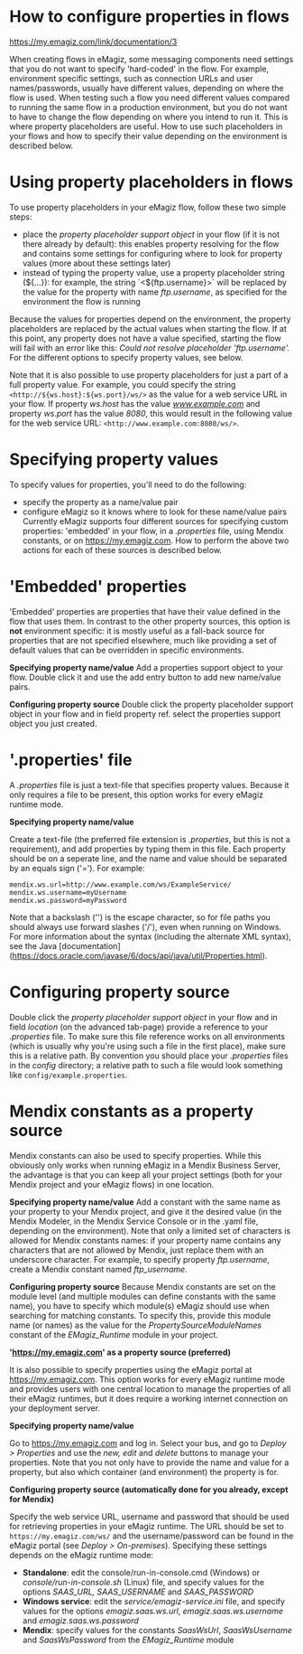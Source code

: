 # How to configure properties in flows

https://my.emagiz.com/link/documentation/3

When creating flows in eMagiz, some messaging components need settings that you do not want to specify 'hard-coded' in the flow. For example, environment specific settings, such as connection URLs and user names/passwords, usually have different values, depending on where the flow is used. When testing such a flow you need different values compared to running the same flow in a production environment, but you do not want to have to change the flow depending on where you intend to run it. This is where property placeholders are useful. How to use such placeholders in your flows and how to specify their value depending on the environment is described below.
 

# Using property placeholders in flows

To use property placeholders in your eMagiz flow, follow these two simple steps:
  - place the *property placeholder support object* in your flow (if it is not there already by default): this enables property resolving for the flow and contains some settings for configuring where to look for property values (more about these settings later)
  - instead of typing the property value, use a property placeholder string (${...}): for example, the string `<${ftp.username}>` will be replaced by the value for the property with name *ftp.username*, as specified for the environment the flow is running  
  
Because the values for properties depend on the environment, the property placeholders are replaced by the actual values when starting the flow. If at this point, any property does not have a value specified, starting the flow will fail with an error like this: _Could not resolve placeholder 'ftp.username'._ For the different options to specify property values, see below.

 
Note that it is also possible to use property placeholders for just a part of a full property value. For example, you could specify the string `<http://${ws.host}:${ws.port}/ws/>` as the value for a web service URL in your flow. If property *ws.host* has the value *www.example.com* and property *ws.port* has the value *8080*, this would result in the following value for the web service URL: `<http://www.example.com:8080/ws/>`.
 
# Specifying property values

To specify values for properties, you'll need to do the following:
  - specify the property as a name/value pair
  - configure eMagiz so it knows where to look for these name/value pairs
Currently eMagiz supports four different sources for specifying custom properties: 'embedded' in your flow, in a *.properties* file, using Mendix constants, or on https://my.emagiz.com. How to perform the above two actions for each of these sources is described below.
 

# 'Embedded' properties

'Embedded' properties are properties that have their value defined in the flow that uses them. In contrast to the other property sources, this option is **not** environment specific: it is mostly useful as a fall-back source for properties that are not specified elsewhere, much like providing a set of default values that can be overridden in specific environments.

**Specifying property name/value**
Add a properties support object to your flow. Double click it and use the add entry button to add new name/value pairs.
 
**Configuring property source**
Double click the property placeholder support object in your flow and in field property ref. select the properties support object you just created.

# '.properties' file

A *.properties* file is just a text-file that specifies property values. Because it only requires a file to be present, this option works for every eMagiz runtime mode.
 
**Specifying property name/value**  

Create a text-file (the preferred file extension is *.properties*, but this is not a requirement), and add properties by typing them in this file. Each property should be on a seperate line, and the name and value should be separated by an equals sign ('='). For example:

    mendix.ws.url=http://www.example.com/ws/ExampleService/
    mendix.ws.username=myUsername
    mendix.ws.password=myPassword
    
Note that a backslash ('\') is the escape character, so for file paths you should always use forward slashes ('/'), even when running on Windows. For more information about the syntax (including the alternate XML syntax), see the Java [documentation] (https://docs.oracle.com/javase/6/docs/api/java/util/Properties.html).

 
# Configuring property source

Double click the *property placeholder support object* in your flow and in field *location* (on the advanced tab-page) provide a reference to your *.properties* file. To make sure this file reference works on all environments (which is usually why you're using such a file in the first place), make sure this is a relative path. By convention you should place your *.properties* files in the *config* directory; a relative path to such a file would look something like `config/example.properties`.  

# Mendix constants as a property source

Mendix constants can also be used to specify properties. While this obviously only works when running eMagiz in a Mendix Business Server, the advantage is that you can keep all your project settings (both for your Mendix project and your eMagiz flows) in one location.
 
**Specifying property name/value**
Add a constant with the same name as your property to your Mendix project, and give it the desired value (in the Mendix Modeler, in the Mendix Service Console or in the .yaml file, depending on the environment). Note that only a limited set of characters is allowed for Mendix constants names: if your property name contains any characters that are not allowed by Mendix, just replace them with an underscore character. For example, to specify property *ftp.username*, create a Mendix constant named *ftp_username*.
 
**Configuring property source**
Because Mendix constants are set on the module level (and multiple modules can define constants with the same name), you have to specify which module(s) eMagiz should use when searching for matching constants. To specify this, provide this module name (or names) as the value for the *PropertySourceModuleNames* constant of the *EMagiz_Runtime* module in your project.
 
**'https://my.emagiz.com' as a property source (preferred)**

It is also possible to specify properties using the eMagiz portal at https://my.emagiz.com. This option works for every eMagiz runtime mode and provides users with one central location to manage the properties of all their eMagiz runtimes, but it does require a working internet connection on your deployment server.
 
**Specifying property name/value**

Go to https://my.emagiz.com and log in. Select your bus, and go to *Deploy > Properties* and use the *new, edit* and *delete* buttons to manage your properties. Note that you not only have to provide the name and value for a property, but also which container (and environment) the property is for.
 
**Configuring property source (automatically done for you already, except for Mendix)**

Specify the web service URL, username and password that should be used for retrieving properties in your eMagiz runtime. The URL should be set to `https://my.emagiz.com/ws/` and the username/password can be found in the eMagiz portal (see *Deploy > On-premises*). Specifying these settings depends on the eMagiz runtime mode:
  - **Standalone**: edit the console/run-in-console.cmd (Windows) or *console/run-in-console.sh* (Linux) file, and specify values for the options *SAAS_URL, SAAS_USERNAME* and *SAAS_PASSWORD*
  - **Windows service**: edit the *service/emagiz-service.ini* file, and specify values for the options *emagiz.saas.ws.url*, *emagiz.saas.ws.username* and *emagiz.saas.ws.password*
  - **Mendix**: specify values for the constants *SaasWsUrl*, *SaasWsUsername* and *SaasWsPassword* from the *EMagiz_Runtime* module
